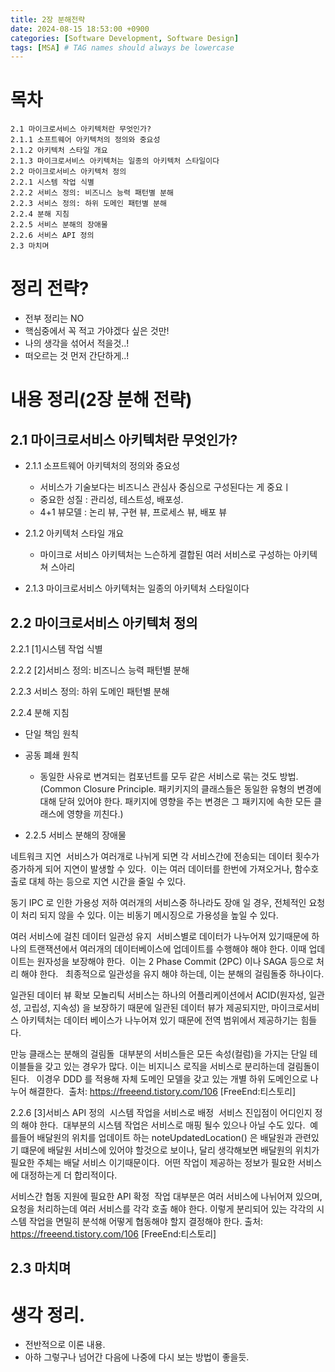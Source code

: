 ```yaml
---
title: 2장 분해전략
date: 2024-08-15 18:53:00 +0900
categories: [Software Development, Software Design]
tags: [MSA] # TAG names should always be lowercase
---
```


# 목차

```2장 분해 전략
2.1 마이크로서비스 아키텍처란 무엇인가?
2.1.1 소프트웨어 아키텍처의 정의와 중요성
2.1.2 아키텍처 스타일 개요
2.1.3 마이크로서비스 아키텍처는 일종의 아키텍처 스타일이다
2.2 마이크로서비스 아키텍처 정의
2.2.1 시스템 작업 식별
2.2.2 서비스 정의: 비즈니스 능력 패턴별 분해
2.2.3 서비스 정의: 하위 도메인 패턴별 분해
2.2.4 분해 지침
2.2.5 서비스 분해의 장애물
2.2.6 서비스 API 정의
2.3 마치며

```

# 정리 전략?

- 전부 정리는 NO
- 핵심중에서 꼭 적고 가야겠다 싶은 것만!
- 나의 생각을 섞어서 적을것..!
- 떠오르는 것 먼저 간단하게..!

# 내용 정리(2장 분해 전략)

## 2.1 마이크로서비스 아키텍처란 무엇인가?

- 2.1.1 소프트웨어 아키텍처의 정의와 중요성

  - 서비스가 기술보다는 비즈니스 관심사 중심으로 구성된다는 게 중요ㅣ
  - 중요한 성질 : 관리성, 테스트성, 배포성.
  - 4+1 뷰모델 : 논리 뷰, 구현 뷰, 프로세스 뷰, 배포 뷰

- 2.1.2 아키텍처 스타일 개요
  - 마이크로 서비스 아키텍처는 느슨하게 결합된 여러 서비스로 구성하는 아키텍쳐 스아리
- 2.1.3 마이크로서비스 아키텍처는 일종의 아키텍처 스타일이다

## 2.2 마이크로서비스 아키텍처 정의

2.2.1 [1]시스템 작업 식별

2.2.2 [2]서비스 정의: 비즈니스 능력 패턴별 분해

2.2.3 서비스 정의: 하위 도메인 패턴별 분해

2.2.4 분해 지침

- 단일 책임 원칙
- 공동 폐쇄 원칙

  - 동일한 사유로 변겨되는 컴포넌트를 모두 같은 서비스로 묶는 것도 방법.(Common Closure Principle. 패키키지의 클래스들은 동일한 유형의 변경에 대해 닫혀 있어야 한다. 패키지에 영향을 주는 변경은 그 패키지에 속한 모든 클래스에 영향을 끼친다.)

- 2.2.5 서비스 분해의 장애물

네트워크 지연
 서비스가 여러개로 나뉘게 되면 각 서비스간에 전송되는 데이터 횟수가 증가하게 되어 지연이 발생할 수 있다.  이는 여러 데이터를 한번에 가져오거나, 함수호출로 대체 하는 등으로 지연 시간을 줄일 수 있다.

동기 IPC 로 인한 가용성 저하
여러개의 서비스중 하나라도 장애 일 경우, 전체적인 요청이 처리 되지 않을 수 있다. 이는 비동기 메시징으로 가용성을 높일 수 있다.

여러 서비스에 걸친 데이터 일관성 유지
 서비스별로 데이터가 나누어져 있기때문에 하나의 트랜잭션에서 여러개의 데이터베이스에 업데이트를 수행해야 해야 한다. 이때 업데이트는 원자성을 보장해야 한다.
 이는 2 Phase Commit (2PC) 이나 SAGA 등으로 처리 해야 한다. 
 최종적으로 일관성을 유지 해야 하는데, 이는 분해의 걸림돌중 하나이다.

일관된 데이터 뷰 확보
모놀리틱 서비스는 하나의 어플리케이션에서 ACID(원자성, 일관성, 고립성, 지속성) 을 보장하기 때문에 일관된 데이터 뷰가 제공되지만, 마이크로서비스 아키텍처는 데이터 베이스가 나누어져 있기 때문에 전역 범위에서 제공하기는 힘들다.

만능 클래스는 분해의 걸림돌
 대부분의 서비스들은 모든 속성(컬럼)을 가지는 단일 테이블들을 갖고 있는 경우가 많다. 이는 비지니스 로직을 서비스로 분리하는데 걸림돌이 된다. 
 이경우 DDD 를 적용해 자체 도메인 모델을 갖고 있는 개별 하위 도메인으로 나누어 해결한다. 
출처: https://freeend.tistory.com/106 [FreeEnd:티스토리]

2.2.6 [3]서비스 API 정의
 시스템 작업을 서비스로 배정
 서비스 진입점이 어디인지 정의 해야 한다.  대부분의 시스템 작업은 서비스로 매핑 될수 있으나 아닐 수도 있다. 
예를들어 배달원의 위치를 업데이트 하는 noteUpdatedLocation() 은 배달원과 관련있기 떄문에 배달원 서비스에 있어야 할것으로 보이나, 달리 생각해보면 배달원의 위치가 필요한 주체는 배달 서비스 이기때문이다.
 어떤 작업이 제공하는 정보가 필요한 서비스에 대정하는게 더 합리적이다.

서비스간 협동 지원에 필요한 API 확정
 작업 대부분은 여러 서비스에 나뉘어져 있으며, 요청을 처리하는데 여러 서비스를 각각 호출 해야 한다. 이렇게 분리되어 있는 각각의 시스템 작업을 면밀히 분석해 어떻게 협동해야 할지 결정해야 한다.
출처: https://freeend.tistory.com/106 [FreeEnd:티스토리]

## 2.3 마치며

# 생각 정리.

- 전반적으로 이론 내용.
- 아하 그렇구나 넘어간 다음에 나중에 다시 보는 방법이 좋을듯.
